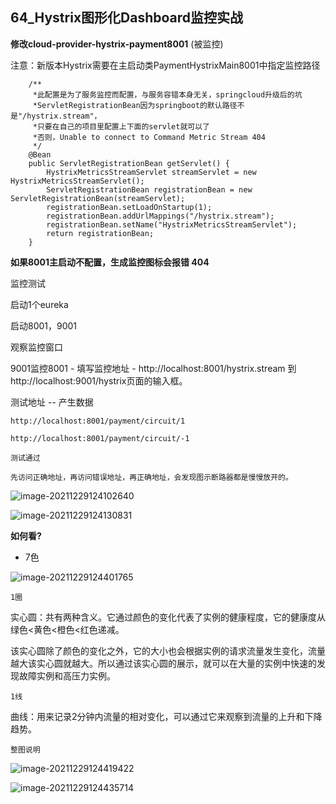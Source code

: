 ## 64_Hystrix图形化Dashboard监控实战

**修改cloud-provider-hystrix-payment8001** (被监控)

注意：新版本Hystrix需要在主启动类PaymentHystrixMain8001中指定监控路径

```
    /**
     *此配置是为了服务监控而配置，与服务容错本身无关，springcloud升级后的坑
     *ServletRegistrationBean因为springboot的默认路径不是"/hystrix.stream"，
     *只要在自己的项目里配置上下面的servlet就可以了
     *否则，Unable to connect to Command Metric Stream 404
     */
    @Bean
    public ServletRegistrationBean getServlet() {
        HystrixMetricsStreamServlet streamServlet = new HystrixMetricsStreamServlet();
        ServletRegistrationBean registrationBean = new ServletRegistrationBean(streamServlet);
        registrationBean.setLoadOnStartup(1);
        registrationBean.addUrlMappings("/hystrix.stream");
        registrationBean.setName("HystrixMetricsStreamServlet");
        return registrationBean;
    }

```

**如果8001主启动不配置，生成监控图标会报错 404**





监控测试

启动1个eureka

启动8001，9001

观察监控窗口

9001监控8001 - 填写监控地址 - http://localhost:8001/hystrix.stream 到 http://localhost:9001/hystrix页面的输入框。





测试地址 -- 产生数据

    http://localhost:8001/payment/circuit/1
    
    http://localhost:8001/payment/circuit/-1
    
    测试通过
    
    先访问正确地址，再访问错误地址，再正确地址，会发现图示断路器都是慢慢放开的。


![image-20211229124102640](https://gitee.com/zouyu0310/images/raw/master/img/20211229124102.png)

![image-20211229124130831](https://gitee.com/zouyu0310/images/raw/master/img/20211229124130.png)

**如何看?**

- 7色

![image-20211229124401765](https://gitee.com/zouyu0310/images/raw/master/img/20211229124401.png)

    1圈

实心圆：共有两种含义。它通过颜色的变化代表了实例的健康程度，它的健康度从绿色<黄色<橙色<红色递减。

该实心圆除了颜色的变化之外，它的大小也会根据实例的请求流量发生变化，流量越大该实心圆就越大。所以通过该实心圆的展示，就可以在大量的实例中快速的发现故障实例和高压力实例。

    1线

曲线：用来记录2分钟内流量的相对变化，可以通过它来观察到流量的上升和下降趋势。

    整图说明
![image-20211229124419422](https://gitee.com/zouyu0310/images/raw/master/img/20211229124419.png)

![image-20211229124435714](https://gitee.com/zouyu0310/images/raw/master/img/20211229124435.png)

